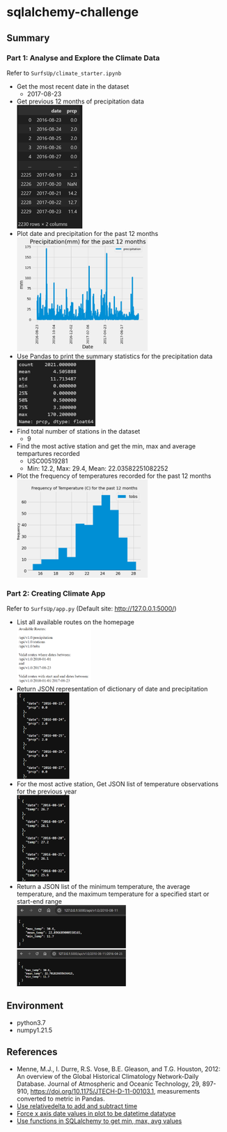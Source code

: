 # sqlalchemy-challenge

## Summary

### Part 1: Analyse and Explore the Climate Data

Refer to `SurfsUp/climate_starter.ipynb`

* Get the most recent date in the dataset
  * 2017-08-23
* Get previous 12 months of precipitation data  
  <img src="SurfsUp/Images/precip_12mth_prior_tbl.png" alt="Frequency of temperature (C) recorded for the past 12 months" width="150">
* Plot date and precipitation for the past 12 months  
  <img src="SurfsUp/Images/precip_past_12mth.png" alt="Precipitation (mm) for past 12 months" width="300">
* Use Pandas to print the summary statistics for the precipitation data  
  <img src="SurfsUp/Images/precip_smy_stats.png" alt="Precipitation (mm) for past 12 months" width="180">
* Find total number of stations in the dataset
  * 9
* Find the most active station and get the min, max and average tempartures recorded
  * USC00519281
  * Min: 12.2, Max: 29.4, Mean: 22.03582251082252
* Plot the frequency of temperatures recorded for the past 12 months  
  <img src="SurfsUp/Images/freq_temp_recorded.png" alt="Frequency of temperature (C) recorded for the past 12 months" width="300">

### Part 2: Creating Climate App

Refer to `SurfsUp/app.py`
(Default site: <http://127.0.0.1:5000/>)

* List all available routes on the homepage  
  <img src="SurfsUp/Images/app_homepage.png" alt="Frequency of temperature (C) recorded for the past 12 months" width="170">
* Return JSON representation of dictionary of date and precipitation  
  <img src="SurfsUp/Images/app_precip_dict.png" alt="Frequency of temperature (C) recorded for the past 12 months" width="120">
* For the most active station, Get JSON list of temperature observations for the previous year  
  <img src="SurfsUp/Images/app_active_station.png" alt="Frequency of temperature (C) recorded for the past 12 months" width="120">
* Return a JSON list of the minimum temperature, the average temperature, and the maximum temperature for a specified start or start-end range  
  <img src="SurfsUp/Images/app_startdate.png" alt="Frequency of temperature (C) recorded for the past 12 months" width="250">
  <img src="SurfsUp/Images/app_startdate_enddate.png" alt="Frequency of temperature (C) recorded for the past 12 months" width="250">

## Environment

* python3.7
* numpy1.21.5

## References

* Menne, M.J., I. Durre, R.S. Vose, B.E. Gleason, and T.G. Houston, 2012: An overview of the Global Historical Climatology Network-Daily Database. Journal of Atmospheric and Oceanic Technology, 29, 897-910, <https://doi.org/10.1175/JTECH-D-11-00103.1>, measurements converted to metric in Pandas.
* [Use relativedelta to add and subtract time](https://www.geeksforgeeks.org/how-to-add-and-subtract-days-using-datetime-in-python/)
* [Force x axis date values in plot to be datetime datatype](https://stackoverflow.com/questions/26358200/xticks-by-pandas-plot-rename-with-the-string)
* [Use functions in SQLalchemy to get min, max, avg values](https://stackoverflow.com/questions/7133007/sqlalchemy-get-max-min-avg-values-from-a-table)
